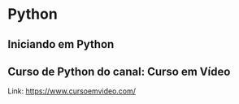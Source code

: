 # Python
Iniciando em Python 
------------------------------------
Curso de Python do canal:
Curso em Vídeo
------------------------------------
Link: https://www.cursoemvideo.com/
